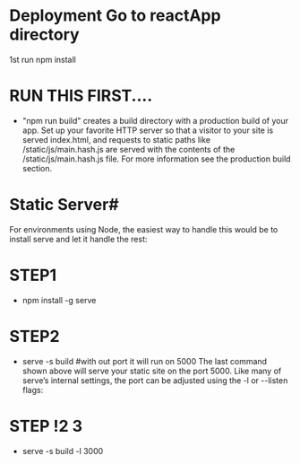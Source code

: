 # Deployment Go to reactApp directory
1st run npm install

# RUN THIS FIRST....
* "npm run build" creates a build directory with a production build of your app. Set up your favorite HTTP server so that a visitor to your site is served index.html, and requests to static paths like /static/js/main.hash.js are served with the contents of the /static/js/main.hash.js file. For more information see the production build section.

# Static Server#
For environments using Node, the easiest way to handle this would be to install serve and let it handle the rest:

# STEP1
 * npm install -g serve
# STEP2
 * serve -s build #with out port it will run on 5000
The last command shown above will serve your static site on the port 5000. Like many of serve’s internal settings, the port can be adjusted using the -l or --listen flags:

# STEP !2 3
 * serve -s build -l 3000